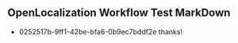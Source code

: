## OpenLocalization Workflow Test MarkDown
* 0252517b-9ff1-42be-bfa6-0b9ec7bddf2e 
thanks!<!--HONumber=Mar16_HO3-->
